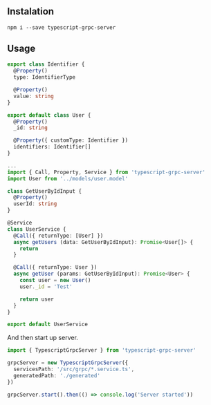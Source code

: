 
#

## Instalation

```npm i --save typescript-grpc-server```

## Usage

```typescript
export class Identifier {
  @Property()
  type: IdentifierType

  @Property()
  value: string
}

export default class User {
  @Property()
  _id: string

  @Property({ customType: Identifier })
  identifiers: Identifier[]
}

...
import { Call, Property, Service } from 'typescript-grpc-server'
import User from '../models/user.model'

class GetUserByIdInput {
  @Property()
  userId: string
}

@Service
class UserService {
  @Call({ returnType: [User] })
  async getUsers (data: GetUserByIdInput): Promise<User[]> {
    return
  }

  @Call({ returnType: User })
  async getUser (params: GetUserByIdInput): Promise<User> {
    const user = new User()
    user._id = 'Test'

    return user
  }
}

export default UserService
```

And then start up server.

```typescript
import { TypescriptGrpcServer } from 'typescript-grpc-server'

grpcServer = new TypescriptGrpcServer({
  servicesPath: '/src/grpc/*.service.ts',
  generatedPath: './generated'
})

grpcServer.start().then(() => console.log('Server started'))
```
